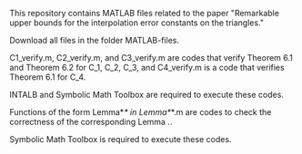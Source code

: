 This repository contains MATLAB files related to the paper "Remarkable upper bounds for the interpolation error constants on the triangles." 

Download all files in the folder MATLAB-files.

C1_verify.m, C2_verify.m, and C3_verify.m are codes that verify Theorem 6.1 and Theorem 6.2 for C_1, C_2, C_3, and C4_verify.m is a code that verifies Theorem 6.1 for C_4.

INTALB and Symbolic Math Toolbox are required to execute these codes.

Functions of the form Lemma*_* in Lemma*_*.m are codes to check the correctness of the corresponding Lemma *.*.

Symbolic Math Toolbox is required to execute these codes.
